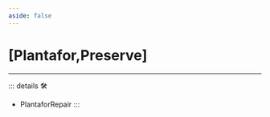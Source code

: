 ```yaml
---
aside: false
---
```

# <py>[Plantafor,Preserve]</py>

---

<!-- =================================================== -->
<!-- =================================================== -->
<!-- =================================================== -->
<!-- =================================================== -->
<!-- =================================================== -->
::: details 🛠

- PlantaforRepair
:::
